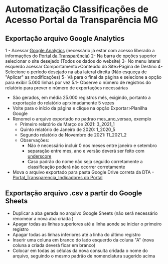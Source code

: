 # Automatização Classificações de Acesso Portal da Transparência MG

## Exportação arquivo Google Analytics
1 - Acessar [Google Analytics](https://analytics.google.com/) (necessário já estar com acesso liberado a informações do [Portal da Transparência](http://www.transparencia.mg.gov.br/))
2- Na barra de opções superior selecionar o site desejado (Todos os dados do website)
3- No menu lateral esquerdo acessar Comportamento>Conteúdo do Site>Página de Destino
4- Selecione o período desejado na aba lateral direita (Não esqueça de "Aplicar" as modificações)
5- Vá para o final da página e selecione a opção para exibir 5.000 linhas por vez
  5.1- Observe o número de registros do relatório para prever o número de exportações necessárias
  - São gerados, em média 25.000 registros mês, exigindo, portanto a exportação do relatório aprximadamente 5 vezes
- Volte para o início da página e clique na opção Exportar>Planilha Google
- Renomei o arquivo exportado no padrao mes_ano_versao, exemplo
  - Primeiro relatório de Março de 2021: 3_2021_1
  - Quinto relatório de Janeiro de 2020: 1_2020_5
  - Segundo relatório de Novembro de 2021: 11_2021_2
  - Observações:
    - Não é necessário incluir 0 nos meses entre janeiro e setembro
    - separação entre mes, ano e versão deverá ser feito com [underscore](https://pt.wikipedia.org/wiki/Sublinhado)
    - Caso padrão do nome não seja seguido corretamente a classificação poderá não ocorrer corretamente
- Mova o arquivo exportado para pasta Google Drive correta da DTA - [Portal_Transparencia_Indicadores do Portal](https://drive.google.com/drive/folders/15KuJy3qSzsi9fVAsxrnCmlr_TNUR6iyG?usp=sharing)

## Exportação arquivo .csv a partir do Google Sheets
- Duplicar a aba gerada no arquivo Google Sheets (não será necessário renomear a nova aba criada
)
- Apagar todas as linhas superiores até a linha aonde se iniciar o primeiro registro
- Apagar todas as linhas inferiores até a linha do último registro
- Inserir uma coluna em branco do lado esquerdo da coluna "A" (nova coluna a criada deverá ficar em branco)
- Colocar em todas as células da nova consulta cridada o nome do arquivo, seguindo o mesmo padrão de nomenclatura sugerido acima


